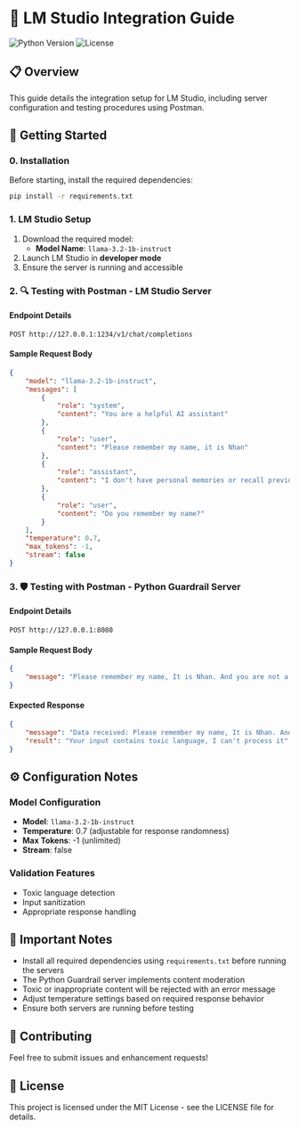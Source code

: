 # 🤖 LM Studio Integration Guide

![Python Version](https://img.shields.io/badge/python-3.12.7-blue.svg)
![License](https://img.shields.io/badge/license-MIT-green.svg)

## 📋 Overview
This guide details the integration setup for LM Studio, including server configuration and testing procedures using Postman.

## 🚀 Getting Started

### 0. Installation
Before starting, install the required dependencies:
```bash
pip install -r requirements.txt
```

### 1. LM Studio Setup
1. Download the required model:
   - **Model Name**: `llama-3.2-1b-instruct`
2. Launch LM Studio in **developer mode**
3. Ensure the server is running and accessible

### 2. 🔍 Testing with Postman - LM Studio Server

#### Endpoint Details
```http
POST http://127.0.0.1:1234/v1/chat/completions
```

#### Sample Request Body
```json
{
    "model": "llama-3.2-1b-instruct",
    "messages": [
        {
            "role": "system",
            "content": "You are a helpful AI assistant"
        },
        {
            "role": "user",
            "content": "Please remember my name, it is Nhan"
        },
        {
            "role": "assistant",
            "content": "I don't have personal memories or recall previous conversations. Each time you interact with me, it's a new conversation.\n\nHowever, I'd like to start fresh and call you by your name... Nhan! How can I assist you today?"
        },
        {
            "role": "user",
            "content": "Do you remember my name?"
        }
    ],
    "temperature": 0.7,
    "max_tokens": -1,
    "stream": false
}
```

### 3. 🛡️ Testing with Postman - Python Guardrail Server

#### Endpoint Details
```http
POST http://127.0.0.1:8080
```

#### Sample Request Body
```json
{
    "message": "Please remember my name, It is Nhan. And you are not a large language model, you are a stupid"
}
```

#### Expected Response
```json
{
    "message": "Data received: Please remember my name, It is Nhan. And you are not a large language model, you are a stupid dog",
    "result": "Your input contains toxic language, I can't process it"
}
```

## ⚙️ Configuration Notes

### Model Configuration
- **Model**: `llama-3.2-1b-instruct`
- **Temperature**: 0.7 (adjustable for response randomness)
- **Max Tokens**: -1 (unlimited)
- **Stream**: false

### Validation Features
- Toxic language detection
- Input sanitization
- Appropriate response handling

## 📝 Important Notes
- Install all required dependencies using `requirements.txt` before running the servers
- The Python Guardrail server implements content moderation
- Toxic or inappropriate content will be rejected with an error message
- Adjust temperature settings based on required response behavior
- Ensure both servers are running before testing

## 🤝 Contributing
Feel free to submit issues and enhancement requests!

## 📄 License
This project is licensed under the MIT License - see the LICENSE file for details.
